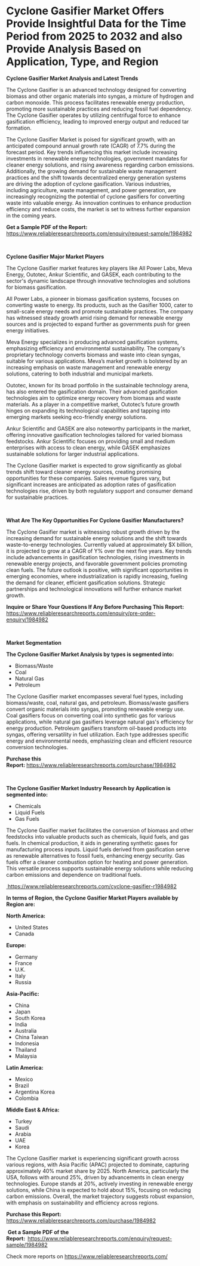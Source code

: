 <p><h1>Cyclone Gasifier Market Offers Provide Insightful Data for the Time Period from 2025 to 2032 and also Provide Analysis Based on Application, Type, and Region</h1></p><p><strong>Cyclone Gasifier Market Analysis and Latest Trends</strong></p>
<p><p>The Cyclone Gasifier is an advanced technology designed for converting biomass and other organic materials into syngas, a mixture of hydrogen and carbon monoxide. This process facilitates renewable energy production, promoting more sustainable practices and reducing fossil fuel dependency. The Cyclone Gasifier operates by utilizing centrifugal force to enhance gasification efficiency, leading to improved energy output and reduced tar formation.</p><p>The Cyclone Gasifier Market is poised for significant growth, with an anticipated compound annual growth rate (CAGR) of 7.7% during the forecast period. Key trends influencing this market include increasing investments in renewable energy technologies, government mandates for cleaner energy solutions, and rising awareness regarding carbon emissions. Additionally, the growing demand for sustainable waste management practices and the shift towards decentralized energy generation systems are driving the adoption of cyclone gasification. Various industries, including agriculture, waste management, and power generation, are increasingly recognizing the potential of cyclone gasifiers for converting waste into valuable energy. As innovation continues to enhance production efficiency and reduce costs, the market is set to witness further expansion in the coming years.</p></p>
<p><strong>Get a Sample PDF of the Report:&nbsp;</strong> <a href="https://www.reliableresearchreports.com/enquiry/request-sample/1984982?utm_campaign=2243&utm_medium=2&utm_source=Github&utm_content=ia&utm_term=10042025&utm_id=cyclone-gasifier">https://www.reliableresearchreports.com/enquiry/request-sample/1984982</a></p>
<p>&nbsp;</p>
<p><strong>Cyclone Gasifier Major Market Players</strong></p>
<p><p>The Cyclone Gasifier market features key players like All Power Labs, Meva Energy, Outotec, Ankur Scientific, and GASEK, each contributing to the sector's dynamic landscape through innovative technologies and solutions for biomass gasification.</p><p>All Power Labs, a pioneer in biomass gasification systems, focuses on converting waste to energy. Its products, such as the Gasifier 1000, cater to small-scale energy needs and promote sustainable practices. The company has witnessed steady growth amid rising demand for renewable energy sources and is projected to expand further as governments push for green energy initiatives.</p><p>Meva Energy specializes in producing advanced gasification systems, emphasizing efficiency and environmental sustainability. The company's proprietary technology converts biomass and waste into clean syngas, suitable for various applications. Meva’s market growth is bolstered by an increasing emphasis on waste management and renewable energy solutions, catering to both industrial and municipal markets.</p><p>Outotec, known for its broad portfolio in the sustainable technology arena, has also entered the gasification domain. Their advanced gasification technologies aim to optimize energy recovery from biomass and waste materials. As a player in a competitive market, Outotec’s future growth hinges on expanding its technological capabilities and tapping into emerging markets seeking eco-friendly energy solutions.</p><p>Ankur Scientific and GASEK are also noteworthy participants in the market, offering innovative gasification technologies tailored for varied biomass feedstocks. Ankur Scientific focuses on providing small and medium enterprises with access to clean energy, while GASEK emphasizes sustainable solutions for larger industrial applications.</p><p>The Cyclone Gasifier market is expected to grow significantly as global trends shift toward cleaner energy sources, creating promising opportunities for these companies. Sales revenue figures vary, but significant increases are anticipated as adoption rates of gasification technologies rise, driven by both regulatory support and consumer demand for sustainable practices.</p></p>
<p>&nbsp;</p>
<p><strong>What Are The Key Opportunities For Cyclone Gasifier Manufacturers?</strong></p>
<p><p>The Cyclone Gasifier market is witnessing robust growth driven by the increasing demand for sustainable energy solutions and the shift towards waste-to-energy technologies. Currently valued at approximately $X billion, it is projected to grow at a CAGR of Y% over the next five years. Key trends include advancements in gasification technologies, rising investments in renewable energy projects, and favorable government policies promoting clean fuels. The future outlook is positive, with significant opportunities in emerging economies, where industrialization is rapidly increasing, fueling the demand for cleaner, efficient gasification solutions. Strategic partnerships and technological innovations will further enhance market growth.</p></p>
<p><strong>Inquire or Share Your Questions If Any Before Purchasing This Report:</strong> <a href="https://www.reliableresearchreports.com/enquiry/pre-order-enquiry/1984982?utm_campaign=2243&utm_medium=2&utm_source=Github&utm_content=ia&utm_term=10042025&utm_id=cyclone-gasifier">https://www.reliableresearchreports.com/enquiry/pre-order-enquiry/1984982</a></p>
<p>&nbsp;</p>
<p><strong>Market Segmentation</strong></p>
<p><strong>The Cyclone Gasifier Market Analysis by types is segmented into:</strong></p>
<p><ul><li>Biomass/Waste</li><li>Coal</li><li>Natural Gas</li><li>Petroleum</li></ul></p>
<p><p>The Cyclone Gasifier market encompasses several fuel types, including biomass/waste, coal, natural gas, and petroleum. Biomass/waste gasifiers convert organic materials into syngas, promoting renewable energy use. Coal gasifiers focus on converting coal into synthetic gas for various applications, while natural gas gasifiers leverage natural gas's efficiency for energy production. Petroleum gasifiers transform oil-based products into syngas, offering versatility in fuel utilization. Each type addresses specific energy and environmental needs, emphasizing clean and efficient resource conversion technologies.</p></p>
<p><strong>Purchase this Report:&nbsp;</strong><a href="https://www.reliableresearchreports.com/purchase/1984982?utm_campaign=2243&utm_medium=2&utm_source=Github&utm_content=ia&utm_term=10042025&utm_id=cyclone-gasifier">https://www.reliableresearchreports.com/purchase/1984982</a></p>
<p>&nbsp;</p>
<p><strong>The Cyclone Gasifier Market Industry Research by Application is segmented into:</strong></p>
<p><ul><li>Chemicals</li><li>Liquid Fuels</li><li>Gas Fuels</li></ul></p>
<p><p>The Cyclone Gasifier market facilitates the conversion of biomass and other feedstocks into valuable products such as chemicals, liquid fuels, and gas fuels. In chemical production, it aids in generating synthetic gases for manufacturing process inputs. Liquid fuels derived from gasification serve as renewable alternatives to fossil fuels, enhancing energy security. Gas fuels offer a cleaner combustion option for heating and power generation. This versatile process supports sustainable energy solutions while reducing carbon emissions and dependence on traditional fuels.</p></p>
<p><a href="https://www.reliableresearchreports.com/cyclone-gasifier-r1984982?utm_campaign=2243&utm_medium=2&utm_source=Github&utm_content=ia&utm_term=10042025&utm_id=cyclone-gasifier">&nbsp;https://www.reliableresearchreports.com/cyclone-gasifier-r1984982</a></p>
<p><strong>In terms of Region, the Cyclone Gasifier Market Players available by Region are:</strong></p>
<p>
    <p> <strong> North America: </strong>
        <ul>
            <li>United States</li>
            <li>Canada</li>
        </ul>
        </p> 
    <p> <strong> Europe: </strong>
        <ul>
            <li>Germany</li>
            <li>France</li>
            <li>U.K.</li>
            <li>Italy</li>
            <li>Russia</li>
        </ul>
        </p> 
    <p> <strong> Asia-Pacific: </strong>
        <ul>
            <li>China</li>
            <li>Japan</li>
            <li>South Korea</li>
            <li>India</li>
            <li>Australia</li>
            <li>China Taiwan</li>
            <li>Indonesia</li>
            <li>Thailand</li>
            <li>Malaysia</li>
        </ul>
        </p> 
    <p> <strong> Latin America: </strong>
        <ul>
            <li>Mexico</li>
            <li>Brazil</li>
            <li>Argentina Korea</li>
            <li>Colombia</li>
        </ul>
        </p> 
    <p> <strong> Middle East & Africa: </strong>
        <ul>
            <li>Turkey</li>
            <li>Saudi</li>
            <li>Arabia</li>
            <li>UAE</li>
            <li>Korea</li>
        </ul>
    </p>
    </p>
<p><p>The Cyclone Gasifier market is experiencing significant growth across various regions, with Asia Pacific (APAC) projected to dominate, capturing approximately 40% market share by 2025. North America, particularly the USA, follows with around 25%, driven by advancements in clean energy technologies. Europe stands at 20%, actively investing in renewable energy solutions, while China is expected to hold about 15%, focusing on reducing carbon emissions. Overall, the market trajectory suggests robust expansion, with emphasis on sustainability and efficiency across regions.</p></p>
<p><strong>Purchase this Report: </strong><a href="https://www.reliableresearchreports.com/purchase/1984982?utm_campaign=2243&utm_medium=2&utm_source=Github&utm_content=ia&utm_term=10042025&utm_id=cyclone-gasifier">https://www.reliableresearchreports.com/purchase/1984982</a></p>
<p>&nbsp;<strong>Get a Sample PDF of the Report:&nbsp;&nbsp;</strong><a href="https://www.reliableresearchreports.com/enquiry/request-sample/1984982?utm_campaign=2243&utm_medium=2&utm_source=Github&utm_content=ia&utm_term=10042025&utm_id=cyclone-gasifier">https://www.reliableresearchreports.com/enquiry/request-sample/1984982</a></p>
<p><strong></strong></p>
<p>Check more reports on <a href="https://www.reliableresearchreports.com/?utm_campaign=2243&utm_medium=2&utm_source=Github&utm_content=ia&utm_term=10042025&utm_id=cyclone-gasifier">https://www.reliableresearchreports.com/</a></p>